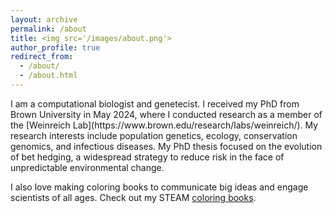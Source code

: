 ```yaml
---
layout: archive
permalink: /about
title: <img src='/images/about.png'>
author_profile: true
redirect_from: 
  - /about/
  - /about.html
---
```

<head>
<!-- Global site tag (gtag.js) - Google Analytics -->
<script async src="https://www.googletagmanager.com/gtag/js?id=UA-174576010-1"></script>
<script>
  window.dataLayer = window.dataLayer || [];
  function gtag(){dataLayer.push(arguments);}
  gtag('js', new Date());

  gtag('config', 'UA-174576010-1');
</script>
</head>
I am a computational biologist and genetecist. I received my PhD from Brown University in May 2024, where I conducted research as a member of the [Weinreich Lab](https://www.brown.edu/research/labs/weinreich/). My research interests include population genetics, ecology, conservation genomics, and infectious diseases. My PhD thesis focused on the evolution of bet hedging, a widespread strategy to reduce risk in the face of unpredictable environmental change.

I also love making coloring books to communicate big ideas and engage scientists of all ages. Check out my STEAM [coloring books](https://www.sciencemaya.com/outreach).
